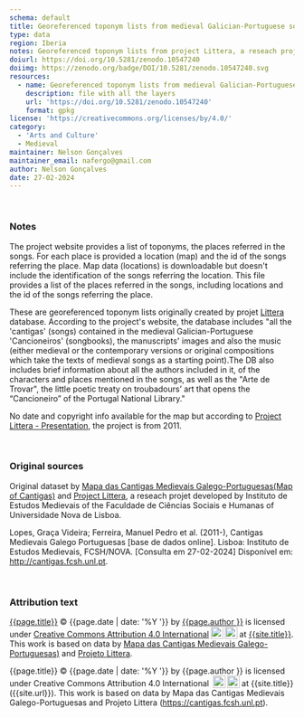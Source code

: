 ```yaml
---
schema: default
title: Georeferenced toponym lists from medieval Galician-Portuguese songbooks
type: data
region: Iberia
notes: Georeferenced toponym lists from project Littera, a reseach projet developed by Instituto de Estudos Medievais (Institute for Medieval Studies) of the Faculdade de Ciências Sociais e Humanas of Universidade Nova de Lisboa (School of Social Sciences and Humanites of NOVA University).
doiurl: https://doi.org/10.5281/zenodo.10547240
doiimg: https://zenodo.org/badge/DOI/10.5281/zenodo.10547240.svg
resources:
  - name: Georeferenced toponym lists from medieval Galician-Portuguese songbooks
    description: file with all the layers
    url: 'https://doi.org/10.5281/zenodo.10547240'
    format: gpkg
license: 'https://creativecommons.org/licenses/by/4.0/'
category:
  - 'Arts and Culture'
  - Medieval
maintainer: Nelson Gonçalves
maintainer_email: nafergo@gmail.com
author: Nelson Gonçalves
date: 27-02-2024
---
```


<br>


### Notes
The project website provides a list of toponyms, the places referred in the songs. For each place is provided a location (map) and the id of the songs referring the place. Map data (locations) is downloadable but doesn't include the identification of the songs referring the location. This file provides a list of the places referred in the songs, including locations and the id of the songs referring the place.

These are georeferenced toponym lists originally created by projet [Littera](https://cantigas.fcsh.unl.pt/) database. According to the project's website, the database includes "all the 'cantigas' (songs) contained in the medieval Galician-Portuguese 'Cancioneiros' (songbooks), the manuscripts' images and also the music (either medieval or the contemporary versions or original compositions which take the texts of medieval songs as a starting point).The DB also includes brief information about all the authors included in it, of the characters and places mentioned in the songs, as well as the "Arte de Trovar", the little poetic treaty on troubadours’ art that opens the “Cancioneiro” of the Portugal National Library."

No date and copyright info available for the map but according to [Project Littera - Presentation](https://cantigas.fcsh.unl.pt/apresentacao.asp), the project is from 2011.

<br />


### Original sources
Original dataset by [Mapa das Cantigas Medievais Galego-Portuguesas(Map of Cantigas)](http://u.osmfr.org/m/551707/) and [Project Littera](https://cantigas.fcsh.unl.pt/), a reseach projet developed by Instituto de Estudos Medievais of the Faculdade de Ciências Sociais e Humanas of Universidade Nova de Lisboa.

Lopes, Graça Videira; Ferreira, Manuel Pedro et al. (2011-), Cantigas Medievais Galego Portuguesas [base de dados online]. Lisboa: Instituto de Estudos Medievais, FCSH/NOVA. [Consulta em 27-02-2024] Disponível em: [<http://cantigas.fcsh.unl.pt>](https://cantigas.fcsh.unl.pt/).

<br />


### Attribution text
<span xmlns:cc="http://creativecommons.org/ns#" xmlns:dct="http://purl.org/dc/terms/"><a property="dct:title" rel="cc:attributionURL" href="{{site.url}}{{page.url}}">{{page.title}}</a> © {{page.date | date: '%Y '}} by <a rel="cc:attributionURL dct:creator" property="cc:attributionName" href="https://alfobre.com">{{page.author }}</a> is licensed under <a href="http://creativecommons.org/licenses/by/4.0/?ref=chooser-v1" target="_blank" rel="license noopener noreferrer" style="">Creative Commons Attribution 4.0 International<img style="height:22px!important;margin-left:3px;vertical-align:text-bottom;" src="https://mirrors.creativecommons.org/presskit/icons/cc.svg?ref=chooser-v1"><img style="height:22px!important;margin-left:3px;vertical-align:text-bottom;" src="https://mirrors.creativecommons.org/presskit/icons/by.svg?ref=chooser-v1"></a> at <a href="{{site.url}}">{{site.title}}</a>. 
</span> This work is based on data by [Mapa das Cantigas Medievais Galego-Portuguesas)](http://u.osmfr.org/m/551707/) and [Projeto Littera](https://cantigas.fcsh.unl.pt/).

{{page.title}} © {{page.date | date: '%Y '}} by {{page.author }} is licensed under Creative Commons Attribution 4.0 International <img style="height:22px!important;margin-left:3px;vertical-align:text-bottom;" src="https://mirrors.creativecommons.org/presskit/icons/cc.svg?ref=chooser-v1"><img style="height:22px!important;margin-left:3px;vertical-align:text-bottom;" src="https://mirrors.creativecommons.org/presskit/icons/by.svg?ref=chooser-v1"> at {{site.title}} ({{site.url}}). This work is based on data by Mapa das Cantigas Medievais Galego-Portuguesas and Projeto Littera (https://cantigas.fcsh.unl.pt).


